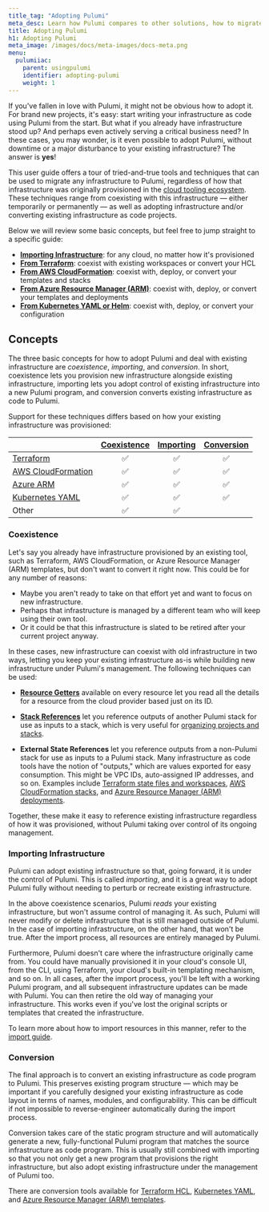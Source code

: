 ```yaml
---
title_tag: "Adopting Pulumi"
meta_desc: Learn how Pulumi compares to other solutions, how to migrate to Pulumi, use converters to convert your code to Pulumi, and import resources to Pulumi.
title: Adopting Pulumi
h1: Adopting Pulumi
meta_image: /images/docs/meta-images/docs-meta.png
menu:
  pulumiiac:
    parent: usingpulumi
    identifier: adopting-pulumi
    weight: 1
---
```


If you've fallen in love with Pulumi, it might not be obvious how to adopt it. For brand new projects, it's easy: start writing your infrastructure as code using Pulumi from the start. But what if you already have infrastructure stood up? And perhaps even actively serving a critical business need? In these cases, you may wonder, is it even possible to adopt Pulumi, without downtime or a major disturbance to your existing infrastructure? The answer is **yes**!

This user guide offers a tour of tried-and-true tools and techniques that can be used to migrate any infrastructure to Pulumi, regardless of how that infrastructure was originally provisioned in the [cloud tooling ecosystem](/docs/concepts/vs/). These techniques range from coexisting with this infrastructure &mdash; either temporarily or permanently &mdash; as well as adopting infrastructure and/or converting existing infrastructure as code projects.

Below we will review some basic concepts, but feel free to jump straight to a specific guide:

* [**Importing Infrastructure**](/docs/using-pulumi/adopting-pulumi/import/): for any cloud, no matter how it's provisioned
* [**From Terraform**](/docs/using-pulumi/adopting-pulumi/migrating-to-pulumi/from-terraform/): coexist with existing workspaces or convert your HCL
* [**From AWS CloudFormation**](/docs/using-pulumi/adopting-pulumi/migrating-to-pulumi/from-aws/): coexist with, deploy, or convert your templates and stacks
* [**From Azure Resource Manager (ARM)**](/docs/using-pulumi/adopting-pulumi/migrating-to-pulumi/from-azure/): coexist with, deploy, or convert your templates and deployments
* [**From Kubernetes YAML or Helm**](/docs/using-pulumi/adopting-pulumi/migrating-to-pulumi/from-kubernetes/): coexist with, deploy, or convert your configuration

## Concepts

The three basic concepts for how to adopt Pulumi and deal with existing infrastructure are _coexistence_, _importing_, and _conversion_. In short, coexistence lets you provision new infrastructure alongside existing infrastructure, importing lets you adopt control of existing infrastructure into a new Pulumi program, and conversion converts existing infrastructure as code to Pulumi.

Support for these techniques differs based on how your existing infrastructure was provisioned:

|                    | [Coexistence](#coexistence) | [Importing](#importing-infrastructure) | [Conversion](#conversion) |
|--------------------|:-------:|:------:|:-------:|
| [Terraform](/docs/using-pulumi/adopting-pulumi/migrating-to-pulumi/from-terraform/) | ✅      | ✅     | ✅      |
| [AWS CloudFormation](/docs/using-pulumi/adopting-pulumi/migrating-to-pulumi/from-aws/) | ✅      | ✅     | ✅       |
| [Azure ARM](/docs/using-pulumi/adopting-pulumi/migrating-to-pulumi/from-azure/)          | ✅      | ✅     | ✅      |
| [Kubernetes YAML](/docs/using-pulumi/adopting-pulumi/migrating-to-pulumi/from-kubernetes/)    | ✅      | ✅     | ✅      |
| Other              | ✅      | ✅     |         |

### Coexistence

Let's say you already have infrastructure provisioned by an existing tool, such as Terraform, AWS CloudFormation, or Azure Resource Manager (ARM) templates, but don't want to convert it right now. This could be for any number of reasons:

* Maybe you aren't ready to take on that effort yet and want to focus on new infrastructure.
* Perhaps that infrastructure is managed by a different team who will keep using their own tool.
* Or it could be that this infrastructure is slated to be retired after your current project anyway.

In these cases, new infrastructure can coexist with old infrastructure in two ways, letting you keep your existing infrastructure as-is while building new infrastructure under Pulumi's management. The following techniques can be used:

* [**Resource Getters**](/docs/concepts/resources#resource-get) available on every resource let you read all the details for a resource from the cloud provider based just on its ID.

* [**Stack References**](/docs/concepts/stack#stackreferences) let you reference outputs of another Pulumi stack for use as inputs to a stack, which is very useful for [organizing projects and stacks](/docs/using-pulumi/organizing-projects-stacks/).

* **External State References** let you reference outputs from a non-Pulumi stack for use as inputs to a Pulumi stack. Many infrastructure as code tools have the notion of "outputs," which are values exported for easy consumption. This might be VPC IDs, auto-assigned IP addresses, and so on. Examples include [Terraform state files and workspaces](/docs/using-pulumi/adopting-pulumi/migrating-to-pulumi/from-terraform/), [AWS CloudFormation stacks](/docs/using-pulumi/adopting-pulumi/migrating-to-pulumi/from-aws/), and [Azure Resource Manager (ARM) deployments](/docs/using-pulumi/adopting-pulumi/migrating-to-pulumi/from-azure/).

Together, these make it easy to reference existing infrastructure regardless of how it was provisioned, without Pulumi taking over control of its ongoing management.

### Importing Infrastructure

Pulumi can adopt existing infrastructure so that, going forward, it is under the control of Pulumi. This is called _importing_, and it is a great way to adopt Pulumi fully without needing to perturb or recreate existing infrastructure.

In the above coexistence scenarios, Pulumi _reads_ your existing infrastructure, but won't assume control of managing it. As such, Pulumi will never modify or delete infrastructure that is still managed outside of Pulumi. In the case of importing infrastructure, on the other hand, that won't be true. After the import process, all resources are entirely managed by Pulumi.

Furthermore, Pulumi doesn't care where the infrastructure originally came from. You could have manually provisioned it in your cloud's console UI, from the CLI, using Terraform, your cloud's built-in templating mechanism, and so on. In all cases, after the import process, you'll be left with a working Pulumi program, and all subsequent infrastructure updates can be made with Pulumi. You can then retire the old way of managing your infrastructure. This works even if you've lost the original scripts or templates that created the infrastructure.

To learn more about how to import resources in this manner, refer to the [import guide](/docs/using-pulumi/adopting-pulumi/import/).

### Conversion

The final approach is to convert an existing infrastructure as code program to Pulumi. This preserves existing program structure &mdash; which may be important if you carefully designed your existing infrastructure as code layout in terms of names, modules, and configurability. This can be difficult if not impossible to reverse-engineer automatically during the import process.

Conversion takes care of the static program structure and will automatically generate a new, fully-functional Pulumi program that matches the source infrastructure as code program. This is usually still combined with importing so that you not only get a new program that provisions the right infrastructure, but also adopt existing infrastructure under the management of Pulumi too.

There are conversion tools available for [Terraform HCL](/docs/using-pulumi/adopting-pulumi/migrating-to-pulumi/from-terraform#converting-terraform-hcl-to-pulumi), [Kubernetes YAML](/docs/using-pulumi/adopting-pulumi/migrating-to-pulumi/from-kubernetes#converting-kubernetes-yaml), and [Azure Resource Manager (ARM) templates](/docs/using-pulumi/adopting-pulumi/migrating-to-pulumi/from-azure#using-the-next-generation-pulumi-azure-provider).
